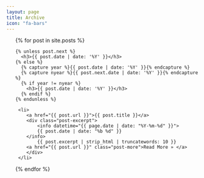 ```yaml
---
layout: page
title: Archive
icon: "fa-bars"
---
```

<ul>
  {% for post in site.posts %}

    {% unless post.next %}
      <h3>{{ post.date | date: '%Y' }}</h3>
    {% else %}
      {% capture year %}{{ post.date | date: '%Y' }}{% endcapture %}
      {% capture nyear %}{{ post.next.date | date: '%Y' }}{% endcapture %}
      {% if year != nyear %}
        <h3>{{ post.date | date: '%Y' }}</h3>
      {% endif %}
    {% endunless %}

     <li>
     	<a href="{{ post.url }}">{{ post.title }}</a>
     	<div class="post-excerpt">
     		<info datetime="{{ page.date | date: "%Y-%m-%d" }}">
          	{{ post.date | date: "%b %d" }}
        </info>
            {{ post.excerpt | strip_html | truncatewords: 10 }}
        <a href="{{ post.url }}" class="post-more">Read More » </a>
     	</div>
     </li>
  {% endfor %}
</ul>